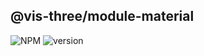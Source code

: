 ## @vis-three/module-material

<p>
   <img alt="NPM" src="https://img.shields.io/npm/l/@vis-three/module-material?color=blue">
   <img alt="version" src="https://img.shields.io/npm/v/@vis-three/module-material">
</p>